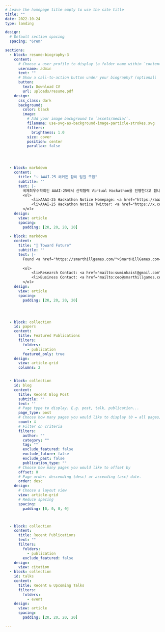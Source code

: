 ```yaml
---
# Leave the homepage title empty to use the site title
title: ""
date: 2022-10-24
type: landing

design:
  # Default section spacing
  spacing: "6rem"

sections:
  - block: resume-biography-3
    content:
      # Choose a user profile to display (a folder name within `content/authors/`)
      username: admin
      text: ""
      # Show a call-to-action button under your biography? (optional)
      button:
        text: Download CV
        url: uploads/resume.pdf
    design:
      css_class: dark
      background:
        color: black
        image:
          # Add your image background to `assets/media/`.
          filename: use-svg-as-background-image-particle-strokes.svg
          filters:
            brightness: 1.0
          size: cover
          position: center
          parallax: false




  - block: markdown
    content:
      title: "💡 AAAI-25 해커톤 참여 팀원 모집"
      subtitle: ''
      text: |-
        국제최우수학회인 AAAI-25에서 산학협력 Virtual Hackathon을 진행한다고 합니다. 저는 Urban Digital Twin Game을 구상하고 있습니다. LLM-based Generative Agent나 Diffusion기반 Human Mobility Trajectory Simulation등을 결합하고 예술성있는 스토리를 입혀 기술력과 재미를 모두 갖춘 게임을 만들어 보려합니다. 팀참여에 관심있으신 분들은 제 CV(smhanlab.com) 을 확인해보셔도 좋고, 편하게 이메일(suminkaist@gmail.com)이나 메시지로 연락주세요!
        <ol>
            <li>AAAI-25 Hackathon Notice Homepage: <a href="https://aaai.org/conference/aaai/aaai-25/hackathon/">Link</a></li>
            <li>AAAI-25 Hackathon Notice Twitter: <a href="https://x.com/realaaai/status/1866090166047449440?s=46">Link</a></li>
        </ol>
    design:
      view: article
      spacing:
        padding: [20, 20, 20, 20]
    
  - block: markdown
    content:
      title: "🚀 Toward Future"
      subtitle: ''
      text: |-
        Found <a href="https://smarthillgames.com/">SmartHillGames.com</a>
        
        <ol>
            <li>Research Contact: <a href="mailto:suminkaist@gmail.com">suminkaist@gmail.com</a></li>
            <li>Business Contact: <a href="mailto:ceo@smarthillgames.com">ceo@smarthillgames.com</a></li>
        </ol>
    design:
      view: article
      spacing:
        padding: [20, 20, 20, 20]




  - block: collection
    id: papers
    content:
      title: Featured Publications
      filters:
        folders:
          - publication
        featured_only: true
    design:
      view: article-grid
      columns: 2


  - block: collection
    id: blog
    content:
      title: Recent Blog Post
      subtitle: ''
      text: ''
      # Page type to display. E.g. post, talk, publication...
      page_type: post
      # Choose how many pages you would like to display (0 = all pages)
      count: 4
      # Filter on criteria
      filters:
        author: ""
        category: ""
        tag: ""
        exclude_featured: false
        exclude_future: false
        exclude_past: false
        publication_type: ""
      # Choose how many pages you would like to offset by
      offset: 0
      # Page order: descending (desc) or ascending (asc) date.
      order: desc
    design:
      # Choose a layout view
      view: article-grid
      # Reduce spacing
      spacing:
        padding: [0, 0, 0, 0]



  - block: collection
    content:
      title: Recent Publications
      text: ""
      filters:
        folders:
          - publication
        exclude_featured: false
    design:
      view: citation
  - block: collection
    id: talks
    content:
      title: Recent & Upcoming Talks
      filters:
        folders:
          - event
    design:
      view: article
      spacing:
        padding: [20, 20, 20, 20]
    
---
```

